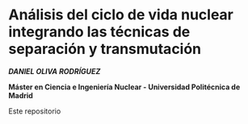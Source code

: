 # Análisis del ciclo de vida nuclear integrando las técnicas de separación y transmutación

_**DANIEL OLIVA RODRÍGUEZ**_

**Máster en Ciencia e Ingeniería Nuclear - Universidad Politécnica de Madrid**




Este repositorio
